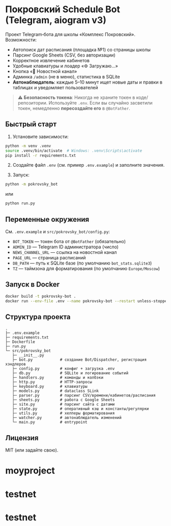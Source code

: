 # Покровский Schedule Bot (Telegram, aiogram v3)

Проект Telegram‑бота для школы «Комплекс Покровский». Возможности:

- Автопоиск дат расписания (площадка №1) со страницы школы
- Парсинг Google Sheets (CSV, без авторизации)
- Корректное извлечение кабинетов
- Удобные клавиатуры и лоадер «⚙️ Загружаю…»
- Кнопка «🔔 Новостной канал»
- Админка `/admin` (не в меню), статистика в SQLite
- **Автонаблюдатель**: каждые 5–10 минут ищет новые даты и правки в таблицах и уведомляет пользователей

> ⚠️ **Безопасность токена**: Никогда не храните токен в коде/репозитории. Используйте `.env`.
> Если вы случайно засветили токен, немедленно **пересоздайте его** в `@BotFather`.

## Быстрый старт

1) Установите зависимости:

```bash
python -m venv .venv
source .venv/bin/activate  # Windows: .venv\Scripts\activate
pip install -r requirements.txt
```

2) Создайте файл `.env` (см. пример `.env.example`) и заполните значения.

3) Запуск:

```bash
python -m pokrovsky_bot
```

или

```bash
python run.py
```

## Переменные окружения

См. `.env.example` и `src/pokrovsky_bot/config.py`:

- `BOT_TOKEN` — токен бота от `@BotFather` (обязательно)
- `ADMIN_ID` — Telegram ID администратора (число)
- `NEWS_CHANNEL_URL` — ссылка на новостной канал
- `PAGE_URL` — страница расписаний
- `DB_PATH` — путь к SQLite базе (по умолчанию `bot_stats.sqlite3`)
- `TZ` — таймзона для форматирования (по умолчанию `Europe/Moscow`)

## Запуск в Docker

```bash
docker build -t pokrovsky-bot .
docker run --env-file .env --name pokrovsky-bot --restart unless-stopped pokrovsky-bot
```

## Структура проекта

```
.
├─ .env.example
├─ requirements.txt
├─ Dockerfile
├─ run.py
└─ src/pokrovsky_bot
   ├─ __init__.py
   ├─ bot.py            # создание Bot/Dispatcher, регистрация хэндлеров
   ├─ config.py         # конфиг + загрузка .env
   ├─ db.py             # SQLite и логирование событий
   ├─ handlers.py       # команды и колбэки
   ├─ http.py           # HTTP-запросы
   ├─ keyboard.py       # клавиатуры
   ├─ models.py         # dataclass SLink
   ├─ parser.py         # парсинг CSV/времени/кабинетов/расписания
   ├─ sheets.py         # работа с Google Sheets
   ├─ site.py           # парсинг сайта с датами
   ├─ state.py          # оперативный кэш и константы/регулярки
   ├─ utils.py          # хелперы форматирования
   ├─ watcher.py        # автонаблюдатель изменений
   └─ main.py           # entrypoint
```

## Лицензия

MIT (или задайте свою).
# moyproject
# testnet
# testnet
